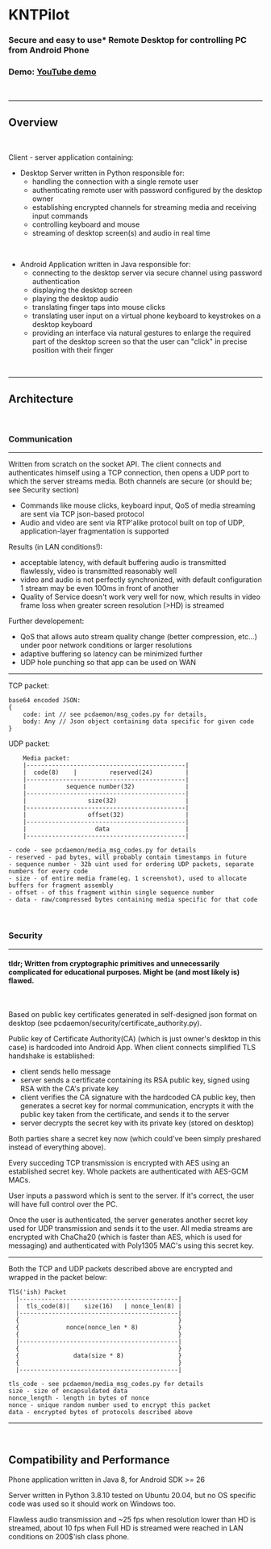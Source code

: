 # KNTPilot

### Secure and easy to use* Remote Desktop for controlling PC from Android Phone
### Demo: <a href="https://www.youtube.com/watch?v=lhgo4ZmHUS4">YouTube demo</a>

<br/>

---

## Overview

<br/>

Client - server application containing:

- Desktop Server written in Python responsible for:
    - handling the connection with a single remote user
    - authenticating remote user with password configured by the desktop owner
    - establishing encrypted channels for streaming media and receiving input commands
    - controlling keyboard and mouse
    - streaming of desktop screen(s) and audio in real time
    
<br/>

- Android Application written in Java responsible for:
    - connecting to the desktop server via secure channel using password authentication
    - displaying the desktop screen
    - playing the desktop audio
    - translating finger taps into mouse clicks
    - translating user input on a virtual phone keyboard to keystrokes on a desktop keyboard
    - providing an interface via natural gestures to enlarge the required part of the desktop screen so that the user can "click" in precise position with their finger

<br/>

---

## Architecture

<br/>

### Communication

---

Written from scratch on the socket API. The client connects and authenticates himself using a TCP connection, then opens a UDP port to which the server streams media. Both channels are secure (or should be; see Security section)

- Commands like mouse clicks, keyboard input, QoS of media streaming are sent via TCP json-based protocol
- Audio and video are sent via RTP'alike protocol built on top of UDP, application-layer fragmentation is supported

Results (in LAN conditions!):
- acceptable latency, with default buffering audio is transmitted flawlessly, video is transmitted reasonably well
- video and audio is not perfectly synchronized, with default configuration 1 stream may be even 100ms in front of another
- Quality of Service doesn't work very well for now, which results in video frame loss when greater screen resolution (>HD) is streamed


Further developement:
- QoS that allows auto stream quality change (better compression, etc...) under poor network conditions or larger resolutions
- adaptive buffering so latency can be minimized further
- UDP hole punching so that app can be used on WAN


---

TCP packet:
```
base64 encoded JSON:
{
    code: int // see pcdaemon/msg_codes.py for details,
    body: Any // Json object containing data specific for given code
}
```

UDP packet:
```
    Media packet:
    |--------------------------------------------|
    |  code(8)    |         reserved(24)         |
    |--------------------------------------------|
    |           sequence number(32)              |
    |--------------------------------------------|
    |                 size(32)                   |
    |--------------------------------------------|
    |                 offset(32)                 |
    |--------------------------------------------|
    |                   data                     |
    |--------------------------------------------|

- code - see pcdaemon/media_msg_codes.py for details
- reserved - pad bytes, will probably contain timestamps in future
- sequence number - 32b uint used for ordering UDP packets, separate numbers for every code
- size - of entire media frame(eg. 1 screenshot), used to allocate buffers for fragment assembly
- offset - of this fragment within single sequence number
- data - raw/compressed bytes containing media specific for that code
```

<br/>


### Security

---

#### tldr; Written from cryptographic primitives and unnecessarily complicated for educational purposes. Might be (and most likely is) flawed.

<br/>

Based on public key certificates generated in self-designed json format on desktop (see pcdaemon/security/certificate_authority.py).

Public key of Certificate Authority(CA) (which is just owner's desktop in this case) is hardcoded into Android App. When client connects simplified TLS handshake is established:
- client sends hello message
- server sends a certificate containing its RSA public key, signed using RSA with the CA's private key
- client verifies the CA signature with the hardcoded CA public key, then generates a secret key for normal communication, encrypts it with the public key taken from the certificate, and sends it to the server
- server decrypts the secret key with its private key (stored on desktop)

Both parties share a secret key now (which could've been simply preshared instead of everything above).

Every succeding TCP transmission is encrypted with AES using an established secret key. Whole packets are authenticated with AES-GCM MACs.

User inputs a password which is sent to the server. If it's correct, the user will have full control over the PC.

Once the user is authenticated, the server generates another secret key used for UDP transmission and sends it to the user. All media streams are encrypted with ChaCha20 (which is faster than AES, which is used for messaging) and authenticated with Poly1305 MAC's using this secret key.

---

Both the TCP and UDP packets described above are encrypted and wrapped in the packet below:

```
TlS('ish) Packet
  |--------------------------------------------|
  |  tls_code(8)|    size(16)   | nonce_len(8) |
  |--------------------------------------------|
  {                                            }
  {             nonce(nonce_len * 8)           }
  {                                            }
  |--------------------------------------------|
  {                                            }
  {               data(size * 8)               }
  {                                            }
  |--------------------------------------------|

tls_code - see pcdaemon/media_msg_codes.py for details 
size - size of encapsuldated data
nonce_length - length in bytes of nonce
nonce - unique random number used to encrypt this packet
data - encrypted bytes of protocols described above
```

---

<br/>

## Compatibility and Performance

Phone application written in Java 8, for Android SDK >= 26

Server written in Python 3.8.10 tested on Ubuntu 20.04, but no OS specific code was used so it should work on Windows too.

Flawless audio transmission and ~25 fps when resolution lower than HD is streamed, about 10 fps when Full HD is streamed were reached in LAN conditions on 200$'ish class phone.
